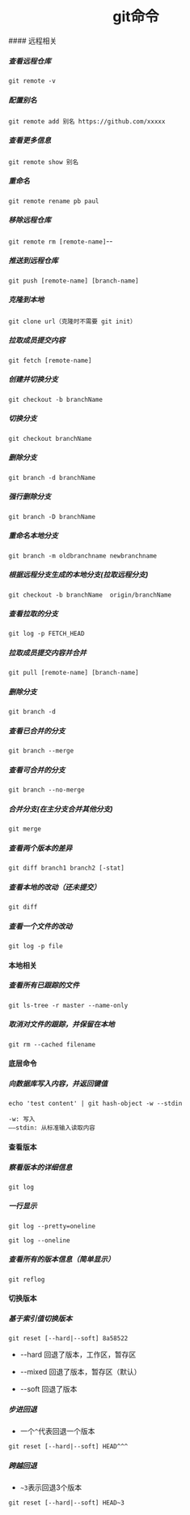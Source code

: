 <h1 align='center'>git命令</h1>
#### 远程相关

##### 查看远程仓库

`git remote -v`

##### 配置别名

`git remote add 别名 https://github.com/xxxxx`

##### 查看更多信息

`git remote show 别名`

##### 重命名

`git remote rename pb paul`

##### 移除远程仓库

`git remote rm [remote-name]`--

##### 推送到远程仓库

`git push [remote-name] [branch-name]`

##### 克隆到本地

`git clone url（克隆时不需要 git init）`

##### 拉取成员提交内容

`git fetch [remote-name]`

##### 创建并切换分支

`git checkout -b branchName`

##### 切换分支

`git checkout branchName`

##### 删除分支

 `git branch -d branchName`

##### 强行删除分支

`git branch -D branchName`

##### 重命名本地分支

`git branch -m oldbranchname newbranchname`

##### 根据远程分支生成的本地分支(拉取远程分支)

`git checkout -b branchName  origin/branchName`

##### 查看拉取的分支

`git log -p FETCH_HEAD`

##### 拉取成员提交内容并合并

`git pull [remote-name] [branch-name]`

##### 删除分支

`git branch -d`

##### 查看已合并的分支

`git branch --merge `

##### 查看可合并的分支

`git branch --no-merge `

##### 合并分支(在主分支合并其他分支)

`git merge`

##### 查看两个版本的差异

`git diff branch1 branch2 [-stat]`

##### 查看本地的改动（还未提交）

`git diff `

##### 查看一个文件的改动

`git log -p file`

#### 本地相关

##### 查看所有已跟踪的文件

`git ls-tree -r master --name-only`

##### 取消对文件的跟踪，并保留在本地

`git rm --cached filename`

#### 底层命令

##### 向数据库写入内容，并返回键值

`echo 'test content' | git hash-object -w --stdin`

```
-w: 写入
——stdin: 从标准输入读取内容
```

#### 查看版本

##### 察看版本的详细信息

`git log`

##### 一行显示

`git log --pretty=oneline`

`git log --oneline`

##### 查看所有的版本信息（简单显示）

`git reflog`



#### 切换版本

##### 基于索引值切换版本

`git reset [--hard|--soft] 8a58522`

* --hard 回退了版本，工作区，暂存区

* --mixed 回退了版本，暂存区（默认）

* --soft 回退了版本

##### 步进回退

* 一个`^`代表回退一个版本

`git reset [--hard|--soft] HEAD^^^ `

##### 跨越回退

* `~3`表示回退3个版本

`git reset [--hard|--soft] HEAD~3`

